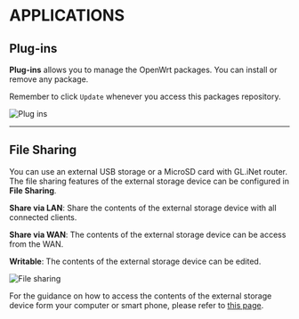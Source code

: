 # APPLICATIONS



## Plug-ins

**Plug-ins** allows you to manage the OpenWrt packages. You can install or remove any package. 

Remember to click `Update` whenever you access this packages repository.

![Plug ins](https://static.gl-inet.com/docs/en/3/setup/travel_ac_router/applications/plug-ins.jpg)



---

## File Sharing

You can use an external USB storage or a MicroSD card with GL.iNet router. The file sharing features of the external storage device can be configured in **File Sharing**.

**Share via LAN**: Share the contents of the external storage device with all connected clients.

**Share via WAN**: The contents of the external storage device can be access from the WAN.

**Writable**: The contents of the external storage device can be edited.

![File sharing](https://static.gl-inet.com/docs/en/3/setup/travel_ac_router/applications/file_sharing.jpg)



For the guidance on how to access the contents of the external storage device form your computer or smart phone, please refer to [this page](https://docs.gl-inet.com/en/3/app/file_sharing/).